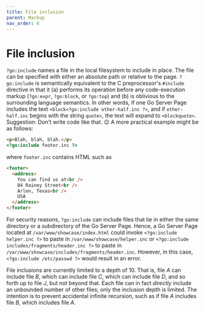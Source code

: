 ```yaml
---
title: File inclusion
parent: Markup
nav_order: 4
---
```


File inclusion
==============

`?go:include` names a file in the local filesystem to include in place.  The file can be specified with either an absolute path or relative to the page.  `?go:include` is semantically equivalent to the C preprocessor's `#include` directive in that it (a) performs its operation before any code-execution markup (`?go:expr`, `?go:block`, or `?go:top`) and (b) is oblivious to the surrounding language semantics.  In other words, if one Go Server Page includes the text `<block<?go:include other-half.inc ?>`, and if `other-half.inc` begins with the string `quote>`, the text will expand to `<blockquote>`.  Suggestion: Don't write code like that. 😉  A more practical example might be as follows:
```html
<p>Blah, blah, blah.</p>
<?go:include footer.inc ?>
```
where `footer.inc` contains HTML such as
```html
<footer>
  <address>
    You can find us at<br />
    84 Rainey Street<br />
    Arlen, Texas<br />
    USA
  </address>
</footer>
```

For security reasons, `?go:include` can include files that lie in either the same directory or a subdirectory of the Go Server Page.  Hence, a Go Server Page located at `/var/www/showcase/index.html` could invoke `<?go:include helper.inc ?>` to paste in `/var/www/showcase/helper.inc` or `<?go:include includes/fragments/header.inc ?>` to paste in `/var/www/showcase/includes/fragments/header.inc`.  However, in this case, `<?go:include /etc/passwd ?>` would result in an error.

File inclusions are currently limited to a depth of 10.  That is, file *A* can include file *B*, which can include file *C*, which can include file *D*, and so forth up to file *J*, but not beyond that.  Each file can in fact *directly* include an unbounded number of other files; only the inclusion depth is limited.  The intention is to prevent accidental infinite recursion, such as if file *A* includes file *B*, which includes file *A*.
